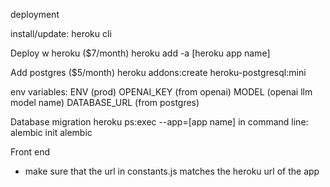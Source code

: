 deployment

install/update: heroku cli

Deploy w heroku ($7/month)
heroku add -a [heroku app name]

Add postgres ($5/month)
heroku addons:create heroku-postgresql:mini

env variables:
ENV (prod)
OPENAI_KEY (from openai)
MODEL (openai llm model name)
DATABASE_URL (from postgres)

Database migration
heroku ps:exec --app=[app name]
in command line: alembic init alembic

Front end

- make sure that the url in constants.js matches the heroku url of the app
